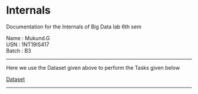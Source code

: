 # Internals 
Documentation for the Internals of Big Data lab 6th sem

Name : Mukund.G   
USN : 1NT19IS417   
Batch : B3   

<hr/>

Here we use the Dataset given above to perform the Tasks given below 

[Dataset](https://github.com/1NT19IS417/1NT19IS417_mukund_B_bdLab/blob/main/BD%20internals/1.%20Mongo/movie%20dataset.csv)

<hr/>
